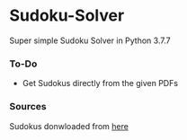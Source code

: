 # Sudoku-Solver
Super simple Sudoku Solver in Python 3.7.7

### To-Do
- Get Sudokus directly from the given PDFs

### Sources
Sudokus donwloaded from [here](http://www.sudoku-download.de/sudoku_9x9.php)